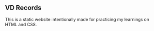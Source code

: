 ## VD Records

This is a static website intentionally made for practicing my learnings on HTML and CSS.